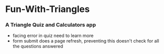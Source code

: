 # Fun-With-Triangles

### A Triangle Quiz and Calculators app


- facing error in quiz need to learn more
- form submit does a page refresh, preventing this doesn't check for all the questions answered